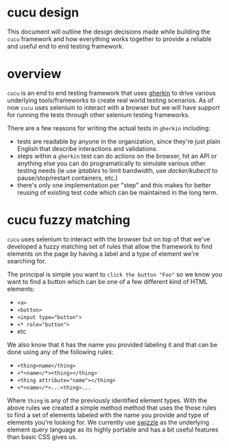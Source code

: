 # cucu design

This document will outline the design decisions made while building the `cucu`
framework and how everything works together to provide a reliable and useful
end to end testing framework.

# overview

`cucu` is an end to end testing framework that uses [gherkin](https://cucumber.io/docs/gherkin/)
to drive various underlying tools/frameworks to create real world testing
scenarios. As of now `cucu` uses selenium to interact with a browser but we 
will have support for running the tests through other selenium testing
frameworks.

There are a few reasons for writing the actual tests in `gherkin` including:

 * tests are readable by anyone in the organization, since they're just plain
   English that describe interactions and validations.
 * steps within a `gherkin` test can do actions on the browser, hit an API or
   anything else you can do programatically to simulate various other testing
   needs (ie use *iptables* to limit bandwidth, use *docker/kubectl* to
   pause/stop/restart containers, etc.)
 * there's only one implementation per "step" and this makes for better reusing
   of existing test code which can be maintained in the long term.

# cucu fuzzy matching

`cucu` uses selenium to interact with the browser but on top of that we've
developed a fuzzy matching set of rules that allow the framework to find
elements on the page by having a label and a type of element we're searching for.

The principal is simple you want to `click the button "Foo"` so we know you want
to find a button which can be one of a few different kind of HTML elements:

  * `<a>`
  * `<button>`
  * `<input type="button">`
  * `<* role="button">`
  * etc

We also know that it has the name you provided labeling it and that can be
done using any of the following rules:

  * `<thing>name</thing>`
  * `<*>name</*><thing></thing>`
  * `<thing attribute="name"></thing>`
  * `<*>name</*>...<thing>...`

Where `thing` is any of the previously identified element types. With the above
rules we created a simple method method that uses the those rules to find a set
of elements labeled with the name you provide and type of elements you're
looking for. We currently use [swizzle](https://github.com/jquery/sizzle) as
the underlying element query language as its highly portable and has a bit
useful features than basic CSS gives us.
